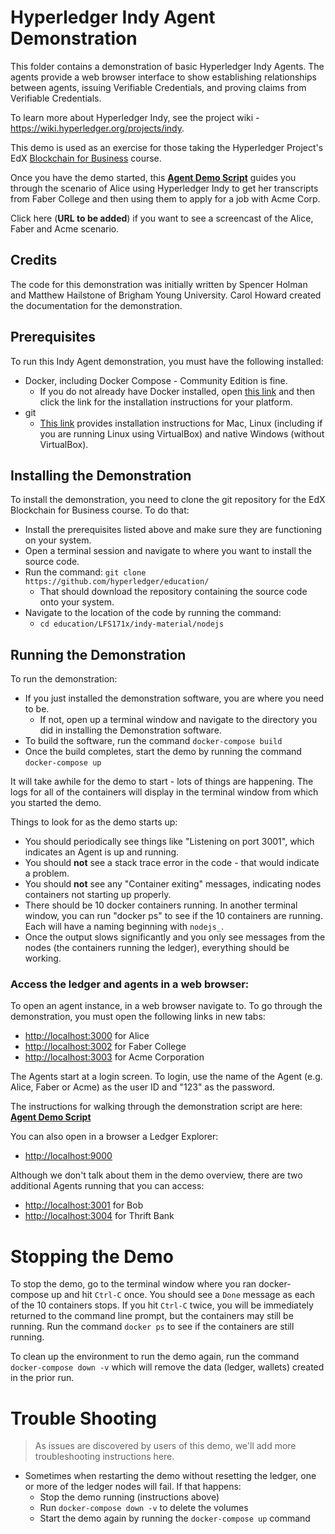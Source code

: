 # Hyperledger Indy Agent Demonstration

This folder contains a demonstration of basic Hyperledger Indy Agents. The agents provide a web browser interface to show establishing relationships between agents, issuing Verifiable Credentials, and proving claims from Verifiable Credentials.

To learn more about Hyperledger Indy, see the project wiki - https://wiki.hyperledger.org/projects/indy.

This demo is used as an exercise for those taking the Hyperledger Project's EdX  [Blockchain for Business](https://www.edx.org/course/blockchain-business-introduction-linuxfoundationx-lfs171x-0) course.

Once you have the demo started, this **[Agent Demo Script](AgentDemoScript.md)** guides you through the scenario of Alice using Hyperledger Indy to get her transcripts from Faber College and then using them to apply for a job with Acme Corp.

Click here (**URL to be added**) if you want to see a screencast of the Alice, Faber and Acme scenario.

## Credits

The code for this demonstration was initially written by Spencer Holman and Matthew Hailstone of Brigham Young University. Carol Howard created the documentation for the demonstration.

## Prerequisites

To run this Indy Agent demonstration, you must have the following installed:

* Docker, including Docker Compose - Community Edition is fine.
  * If you do not already have Docker installed, open [this link](https://docs.docker.com/install/#supported-platforms) and then click the link for the installation instructions for your platform.
* git
  * [This link](https://www.linode.com/docs/development/version-control/how-to-install-git-on-linux-mac-and-windows/) provides installation instructions for Mac, Linux (including if you are running Linux using VirtualBox) and native Windows (without VirtualBox).

## Installing the Demonstration

To install the demonstration, you need to clone the git repository for the EdX Blockchain for Business course. To do that:

* Install the prerequisites listed above and make sure they are functioning on your system.
* Open a terminal session and navigate to where you want to install the source code.
* Run the command: `git clone https://github.com/hyperledger/education/`
  * That should download the repository containing the source code onto your system.
* Navigate to the location of the code by running the command:
  * `cd education/LFS171x/indy-material/nodejs`

## Running the Demonstration

To run the demonstration:

* If you just installed the demonstration software, you are where you need to be.
  * If not, open up a terminal window and navigate to the directory you did in installing the Demonstration software.
* To build the software, run the command `docker-compose build`
* Once the build completes, start the demo by running the command `docker-compose up`

It will take awhile for the demo to start - lots of things are happening. The logs for all of the containers will display in the terminal window from which you started the demo.

Things to look for as the demo starts up:

* You should periodically see things like "Listening on port 3001", which indicates an Agent is up and running.
* You should **not** see a stack trace error in the code - that would indicate a problem.
* You should **not** see any "Container exiting" messages, indicating nodes containers not starting up properly.
* There should be 10 docker containers running. In another terminal window, you can run "docker ps" to see if the 10 containers are running. Each will have a naming beginning with `nodejs_`.
* Once the output slows significantly and you only see messages from the nodes (the containers running the ledger), everything should be working.

### Access the ledger and agents in a web browser:

To open an agent instance, in a web browser navigate to. To go through the demonstration, you must open the following links in new tabs:
* [http://localhost:3000](http://localhost:3000) for Alice
* [http://localhost:3002](http://localhost:3002) for Faber College
* [http://localhost:3003](http://localhost:3003) for Acme Corporation

The Agents start at a login screen. To login, use the name of the Agent (e.g. Alice, Faber or Acme) as the user ID and "123" as the password.

The instructions for walking through the demonstration script are here: **[Agent Demo Script](AgentDemoScript.md)**

You can also open in a browser a Ledger Explorer:
* [http://localhost:9000](http://localhost:9000)

Although we don't talk about them in the demo overview, there are two additional Agents running that you can access:
* [http://localhost:3001](http://localhost:3001) for Bob
* [http://localhost:3004](http://localhost:3004) for Thrift Bank

# Stopping the Demo

To stop the demo, go to the terminal window where you ran docker-compose up and hit `Ctrl-C` once.  You should see a `Done` message as each of the 10 containers stops. If you hit `Ctrl-C` twice, you will be immediately returned to the command line prompt, but the containers may still be running.  Run the command `docker ps` to see if the containers are still running.

To clean up the environment to run the demo again, run the command `docker-compose down -v` which will remove the data (ledger, wallets) created in the prior run.

# Trouble Shooting

> As issues are discovered by users of this demo, we'll add more troubleshooting instructions here.

* Sometimes when restarting the demo without resetting the ledger, one or more of the ledger nodes will fail. If that happens:
  * Stop the demo running (instructions above)
  * Run `docker-compose down -v` to delete the volumes
  * Start the demo again by running the `docker-compose up` command